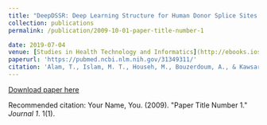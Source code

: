 ```yaml
---
title: "DeepDSSR: Deep Learning Structure for Human Donor Splice Sites Recognition"
collection: publications
permalink: /publication/2009-10-01-paper-title-number-1

date: 2019-07-04
venue: [Studies in Health Technology and Informatics](http://ebooks.iospress.nl/bookseries/studies-in-health-technology-and-informatics)
paperurl: 'https://pubmed.ncbi.nlm.nih.gov/31349311/'
citation: 'Alam, T., Islam, M. T., Househ, M., Bouzerdoum, A., & Kawsar, F. A. (2019). &quot;DeepDSSR: Deep Learning Structure for Human Donor Splice Sites Recognition.&quot; <i>Studies in health technology and informatics, 262, 236–239.</i>. 1(1).'
---
```



[Download paper here](http://academicpages.github.io/files/paper1.pdf)

Recommended citation: Your Name, You. (2009). "Paper Title Number 1." <i>Journal 1</i>. 1(1).